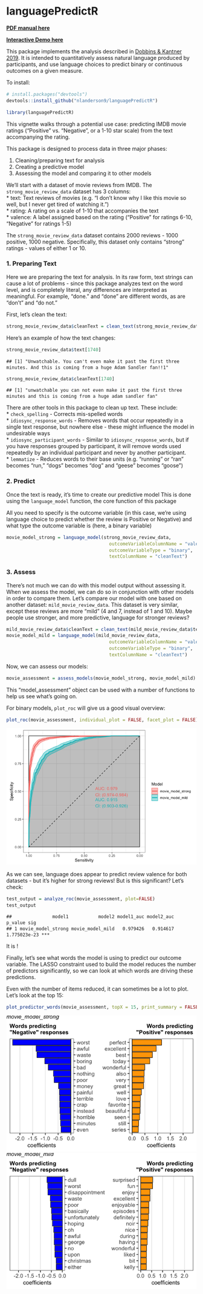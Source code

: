 languagePredictR
================

**[PDF manual
here](https://github.com/nlanderson9/languagePredictR/blob/main/docs/languagePredictR_0.1.0.pdf)**

**[Interactive Demo
here](https://nlanderson9.shinyapps.io/languagePredictR_shiny_demo/)**

This package implements the analysis described in [Dobbins & Kantner
2019](https://www.sciencedirect.com/science/article/abs/pii/S0010027719301611).
It is intended to quantitatively assess natural language produced by
participants, and use language choices to predict binary or continuous
outcomes on a given measure.

To install:

``` r
# install.packages("devtools")
devtools::install_github("nlanderson9/languagePredictR")
```

``` r
library(languagePredictR)
```

This vignette walks through a potential use case: predicting IMDB movie
ratings (“Positive” vs. “Negative”, or a 1-10 star scale) from the text
accompanying the rating.

This package is designed to process data in three major phases:  
1. Cleaning/preparing text for analysis  
2. Creating a predictive model  
3. Assessing the model and comparing it to other models

We’ll start with a dataset of movie reviews from IMDB. The
`strong_movie_review_data` dataset has 3 columns:  
\* text: Text reviews of movies (e.g. “I don’t know why I like this
movie so well, but I never get tired of watching it.”)  
\* rating: A rating on a scale of 1-10 that accompanies the text  
\* valence: A label assigned based on the rating (“Positive” for ratings
6-10, “Negative” for ratings 1-5)

The `strong_movie_review_data` dataset contains 2000 reviews - 1000
positive, 1000 negative. Specifically, this dataset only contains
“strong” ratings - values of either 1 or 10.

### 1. Preparing Text

Here we are preparing the text for analysis. In its raw form, text
strings can cause a lot of problems - since this package analyzes text
on the word level, and is completely literal, any differences are
interpreted as meaningful. For example, “done.” and “done” are different
words, as are “don’t” and “do not.”

First, let’s clean the text:

``` r
strong_movie_review_data$cleanText = clean_text(strong_movie_review_data$text)
```

Here’s an example of how the text changes:

``` r
strong_movie_review_data$text[1740]
```

    ## [1] "Unwatchable. You can't even make it past the first three minutes. And this is coming from a huge Adam Sandler fan!!1"

``` r
strong_movie_review_data$cleanText[1740]
```

    ## [1] "unwatchable you can not even make it past the first three minutes and this is coming from a huge adam sandler fan"

There are other tools in this package to clean up text. These include:  
\* `check_spelling` - Corrects mis-spelled words  
\* `idiosync_response_words` - Removes words that occur repeatedly in a
single text response, but nowhere else - these might influence the model
in undesirable ways  
\* `idiosync_participant_words` - Similar to `idiosync_response_words`,
but if you have responses grouped by participant, it will remove words
used repeatedly by an individual participant and never by another
participant.  
\* `lemmatize` - Reduces words to their base units (e.g. “running” or
“ran” becomes “run,” “dogs” becomes “dog” and “geese” becomes “goose”)

### 2. Predict

Once the text is ready, it’s time to create our predictive model This is
done using the `language_model` function, the core function of this
package

All you need to specify is the outcome variable (in this case, we’re
using language choice to predict whether the review is Positive or
Negative) and what type the outcome variable is (here, a binary
variable)

``` r
movie_model_strong = language_model(strong_movie_review_data,
                                      outcomeVariableColumnName = "valence",
                                      outcomeVariableType = "binary",
                                      textColumnName = "cleanText")
```

### 3. Assess

There’s not much we can do with this model output without assessing it.
When we assess the model, we can do so in conjunction with other models
in order to compare them. Let’s compare our model with one based on
another dataset: `mild_movie_review_data`. This dataset is very similar,
except these reviews are more “mild” (4 and 7, instead of 1 and 10).
Maybe people use stronger, and more predictive, language for stronger
reviews?

``` r
mild_movie_review_data$cleanText = clean_text(mild_movie_review_data$text)
movie_model_mild = language_model(mild_movie_review_data,
                                      outcomeVariableColumnName = "valence",
                                      outcomeVariableType = "binary",
                                      textColumnName = "cleanText")
```

Now, we can assess our models:

``` r
movie_assessment = assess_models(movie_model_strong, movie_model_mild)
```

This “model\_assessment” object can be used with a number of functions
to help us see what’s going on.

For binary models, `plot_roc` will give us a good visual overview:

``` r
plot_roc(movie_assessment, individual_plot = FALSE, facet_plot = FALSE)
```

![](README_files/figure-gfm/unnamed-chunk-8-1.png)<!-- -->

As we can see, language does appear to predict review valence for both
datasets - but it’s higher for strong reviews! But is this significant?
Let’s check:

``` r
test_output = analyze_roc(movie_assessment, plot=FALSE)
test_output
```

    ##               model1           model2 model1_auc model2_auc      p_value sig
    ## 1 movie_model_strong movie_model_mild   0.979426   0.914617 1.775023e-23 ***

It is !

Finally, let’s see what words the model is using to predict our outcome
variable. The LASSO constraint used to build the model reduces the
number of predictors significantly, so we can look at which words are
driving these predictions.

Even with the number of items reduced, it can sometimes be a lot to
plot. Let’s look at the top 15:

``` r
plot_predictor_words(movie_assessment, topX = 15, print_summary = FALSE)
```

![](README_files/figure-gfm/unnamed-chunk-10-1.png)<!-- -->![](README_files/figure-gfm/unnamed-chunk-10-2.png)<!-- -->
